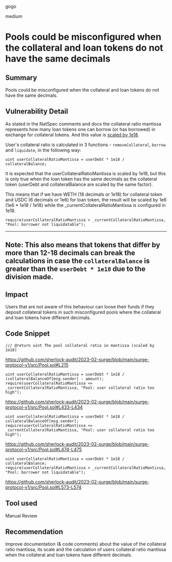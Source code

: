 gogo

medium

# Pools could be misconfigured when the collateral and loan tokens do not have the same decimals

## Summary

Pools could be misconfigured when the collateral and loan tokens do not have the same decimals.

## Vulnerability Detail

As stated in the NatSpec comments and docs the collateral ratio mantissa represents how many loan tokens one can borrow (or has borrowed) in exchange for collateral tokens. And this value is [scaled by 1e18](https://github.com/sherlock-audit/2023-02-surge/blob/main/surge-protocol-v1/src/Pool.sol#L215).

User's collateral ratio is calculated in 3 functions - `removeCollateral`, `borrow `and `liquidate`, in the following way:

```solidity
uint userCollateralRatioMantissa = userDebt * 1e18 / collateralBalance;
```

It is expected that the userCollateralRatioMantissa is scaled by 1e18, but this is only true when the loan token has the same decimals as the collateral token (userDebt and collateralBalance are scaled by the same factor).

This means that if we have WETH (18 decimals or 1e18) for collateral token and USDC (6 decimals or 1e6) for loan token, the result will be scaled by 1e6 (1e6 * 1e18 / 1e18) while the _currentCollateralRatioMantissa is configured in 1e18.

```solidity
require(userCollateralRatioMantissa > _currentCollateralRatioMantissa, "Pool: borrower not liquidatable");
```

---
Note: This also means that tokens that differ by more than 12-18 decimals can break the calculations in case the `collateralBalance` is greater than the `userDebt * 1e18` due to the division made.
---

## Impact

Users that are not aware of this behaviour can loose their funds if they deposit collateral tokens in such misconfigured pools where the collateral and loan tokens have different decimals.

## Code Snippet

```solidity
/// @return uint The pool collateral ratio in mantissa (scaled by 1e18)
```
https://github.com/sherlock-audit/2023-02-surge/blob/main/surge-protocol-v1/src/Pool.sol#L215

```solidity
uint userCollateralRatioMantissa = userDebt * 1e18 / (collateralBalanceOf[msg.sender] - amount);
require(userCollateralRatioMantissa <= _currentCollateralRatioMantissa, "Pool: user collateral ratio too high");
```
https://github.com/sherlock-audit/2023-02-surge/blob/main/surge-protocol-v1/src/Pool.sol#L433-L434

```solidity
uint userCollateralRatioMantissa = userDebt * 1e18 / collateralBalanceOf[msg.sender];
require(userCollateralRatioMantissa <= _currentCollateralRatioMantissa, "Pool: user collateral ratio too high");
```
https://github.com/sherlock-audit/2023-02-surge/blob/main/surge-protocol-v1/src/Pool.sol#L474-L475

```solidity
uint userCollateralRatioMantissa = userDebt * 1e18 / collateralBalance;
require(userCollateralRatioMantissa > _currentCollateralRatioMantissa, "Pool: borrower not liquidatable");
```
https://github.com/sherlock-audit/2023-02-surge/blob/main/surge-protocol-v1/src/Pool.sol#L573-L574

## Tool used

Manual Review

## Recommendation

Improve documentation (& code comments) about the value of the collateral ratio mantissa, its scale and the calculation of users collateral ratio mantissa when the collateral and loan tokens have different decimals.

